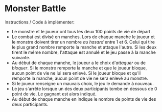 # Monster Battle

Instructions / Code à implémenter: 

* Le monstre et le joueur ont tous les deux 100 points de vie de départ.
* Le combat est divisé en manches. Lors de chaque manche le joueur et le monstre doivent tirer un nombre *au hasard* entre 1 et 6. Celui qui tire le plus grand nombre remporte la manche et attaque l'autre. Si les deux tirent le même nombre, l'attaque est annulé et le jeu passe à la manche suivante.
* Au début de chaque manche, le joueur a le choix d'*attaquer* ou de *bloquer*. Si le monstre remporte la manche et que le joueur bloque, aucun point de vie ne lui sera enlevé. Si le joueur bloque et qu'il remporte la manche, aucun point de vie ne sera enlevé au monstre.
* Si le joueur renseigne un mauvais choix, le jeu le demande à nouveau. 
* Le jeu s'arrête lorsque un des deux participants tombe en dessous de 0 point de vie. Le gagnant est alors indiqué.
* Au début de chaque manche en indique le nombre de points de vie des deux participants.